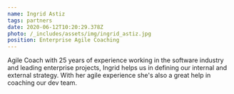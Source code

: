 ```yaml
---
name: Ingrid Astiz
tags: partners
date: 2020-06-12T10:20:29.378Z
photo: /_includes/assets/img/ingrid_astiz.jpg
position: Enterprise Agile Coaching
---
```


Agile Coach with 25 years of experience working in the software industry and leading enterprise projects, Ingrid helps us in defining our internal and external strategy. With her agile experience she's also a great help in coaching our dev team.
